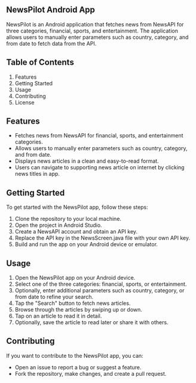 ## NewsPilot Android App
NewsPilot is an Android application that fetches news from NewsAPI for three categories, financial, sports, and entertainment. The application allows users to manually enter parameters such as country, category, and from date to fetch data from the API.

## Table of Contents
<ol>
<li>Features</li>
<li>Getting Started</li>
<li>Usage</li>
<li>Contributing</li>
<li>License</li>
</ol>


## Features
* Fetches news from NewsAPI for financial, sports, and entertainment categories.
* Allows users to manually enter parameters such as country, category, and from date.
* Displays news articles in a clean and easy-to-read format.
* Users can navigate to supporting news article on internet by clicking news titles in app.

## Getting Started
To get started with the NewsPilot app, follow these steps:
<ol>
<li>Clone the repository to your local machine.</li>
<li>Open the project in Android Studio.</li>
<li>Create a NewsAPI account and obtain an API key.</li>
<li>Replace the API key in the NewsScreen.java file with your own API key.</li>
<li>Build and run the app on your Android device or emulator.</li>
</ol>

## Usage
<ol>
<li>Open the NewsPilot app on your Android device.</li>
<li>Select one of the three categories: financial, sports, or entertainment.</li>
<li>Optionally, enter additional parameters such as country, category, or from date to refine your search.</li>
<li>Tap the "Search" button to fetch news articles.</li>
<li>Browse through the articles by swiping up or down.</li>
<li>Tap on an article to read it in detail.</li>
<li>Optionally, save the article to read later or share it with others.</li>
</ol>

## Contributing
If you want to contribute to the NewsPilot app, you can:

* Open an issue to report a bug or suggest a feature.
* Fork the repository, make changes, and create a pull request.
